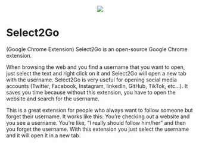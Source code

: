 <p align="center">
  <img src="https://i.imgur.com/dDg6MCw.png">
</p>

# Select2Go
(Google Chrome Extension) Select2Go is an open-source Google Chrome extension.

When browsing the web and you find a username that you want to open, just select the text and right click on it and Select2Go will open a new tab with the username.
Select2Go is very useful for opening social media accounts (Twitter, Facebook, Instagram, linkedIn, GitHub, TikTok, etc...). It saves you time because without this extension, you have to open the website and search for the username. 

This is a great extension for people who always want to follow someone but forget their username. It works like this: You’re checking out a website and you see a username. You’re like, “I really should follow him/her” and then you forget the username. With this extension you just select the username and it will open it in a new tab.


